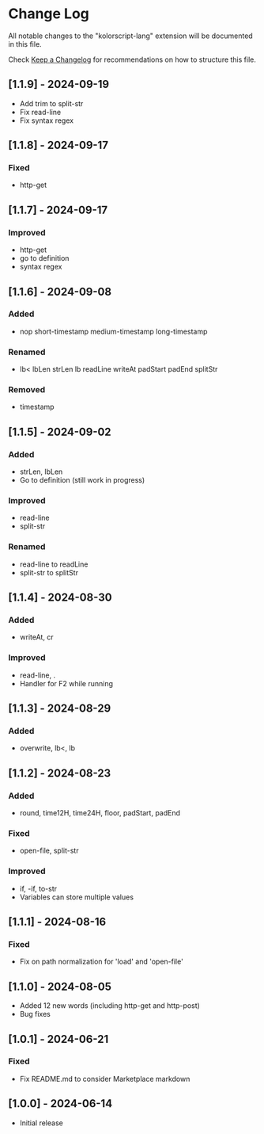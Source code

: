 # Change Log

All notable changes to the "kolorscript-lang" extension will be documented in this file.

Check [Keep a Changelog](http://keepachangelog.com/) for recommendations on how to structure this file.

## [1.1.9] - 2024-09-19

- Add trim to split-str
- Fix read-line
- Fix syntax regex

## [1.1.8] - 2024-09-17

### Fixed

- http-get

## [1.1.7] - 2024-09-17

### Improved

- http-get
- go to definition
- syntax regex

## [1.1.6] - 2024-09-08

### Added

- nop short-timestamp medium-timestamp long-timestamp

### Renamed

- lb< lbLen strLen lb readLine writeAt padStart padEnd splitStr

### Removed

- timestamp

## [1.1.5] - 2024-09-02

### Added

- strLen, lbLen
- Go to definition (still work in progress)

### Improved

- read-line
- split-str

### Renamed

- read-line to readLine
- split-str to splitStr

## [1.1.4] - 2024-08-30

### Added

- writeAt, cr

### Improved

- read-line, .
- Handler for F2 while running

## [1.1.3] - 2024-08-29

### Added

- overwrite, lb<, lb

## [1.1.2] - 2024-08-23

### Added

- round, time12H, time24H, floor, padStart, padEnd

### Fixed

- open-file, split-str

### Improved

- if, -if, to-str
- Variables can store multiple values

## [1.1.1] - 2024-08-16

### Fixed

- Fix on path normalization for 'load' and 'open-file'

## [1.1.0] - 2024-08-05

- Added 12 new words (including http-get and http-post)
- Bug fixes

## [1.0.1] - 2024-06-21

### Fixed

- Fix README.md to consider Marketplace markdown 

## [1.0.0] - 2024-06-14

- Initial release